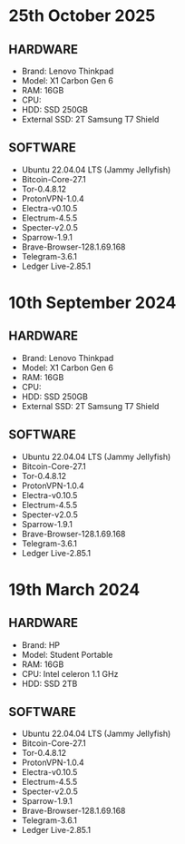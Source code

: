# 25th October 2025
## HARDWARE
- Brand: Lenovo Thinkpad
- Model: X1 Carbon Gen 6
- RAM: 16GB
- CPU:
- HDD: SSD 250GB
- External SSD: 2T Samsung T7 Shield

## SOFTWARE
- Ubuntu 22.04.04 LTS (Jammy Jellyfish)
- Bitcoin-Core-27.1
- Tor-0.4.8.12
- ProtonVPN-1.0.4
- Electra-v0.10.5
- Electrum-4.5.5
- Specter-v2.0.5
- Sparrow-1.9.1
- Brave-Browser-128.1.69.168
- Telegram-3.6.1
- Ledger Live-2.85.1


# 10th September 2024
## HARDWARE
- Brand: Lenovo Thinkpad
- Model: X1 Carbon Gen 6
- RAM: 16GB
- CPU:
- HDD: SSD 250GB
- External SSD: 2T Samsung T7 Shield

## SOFTWARE
- Ubuntu 22.04.04 LTS (Jammy Jellyfish)
- Bitcoin-Core-27.1
- Tor-0.4.8.12
- ProtonVPN-1.0.4
- Electra-v0.10.5
- Electrum-4.5.5
- Specter-v2.0.5
- Sparrow-1.9.1
- Brave-Browser-128.1.69.168
- Telegram-3.6.1
- Ledger Live-2.85.1


# 19th March 2024
## HARDWARE
- Brand: HP 
- Model: Student Portable
- RAM: 16GB
- CPU: Intel celeron 1.1 GHz
- HDD: SSD 2TB 

## SOFTWARE
- Ubuntu 22.04.04 LTS (Jammy Jellyfish)
- Bitcoin-Core-27.1
- Tor-0.4.8.12
- ProtonVPN-1.0.4
- Electra-v0.10.5
- Electrum-4.5.5
- Specter-v2.0.5
- Sparrow-1.9.1
- Brave-Browser-128.1.69.168
- Telegram-3.6.1
- Ledger Live-2.85.1

